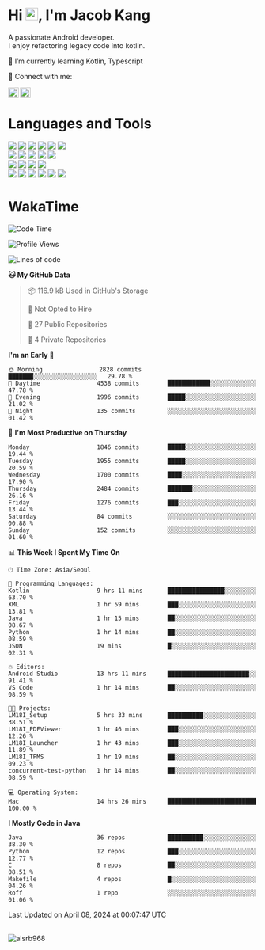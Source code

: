 # Hi <img src="https://media.giphy.com/media/hvRJCLFzcasrR4ia7z/giphy.gif" width="25px">, I'm Jacob Kang
A passionate Android developer.
</br>
I enjoy refactoring legacy code into kotlin.

🌱 I’m currently learning Kotlin, Typescript

🤝 Connect with me:

<a href="https://www.linkedin.com/in/minkyu-kang-b7477b1b2/"><img align="left" src="https://raw.githubusercontent.com/yushi1007/yushi1007/main/images/linkedin.svg" alt="Minkyu Kang | LinkedIn" width="21px"/></a>
<a href="https://www.instagram.com/_jacob_kang/"><img align="left" src="https://raw.githubusercontent.com/yushi1007/yushi1007/main/images/instagram.svg" alt="Jacob Kang | Instagram" width="21px"/></a>

</br>

# Languages and Tools

<div align="left">
<img src="https://img.shields.io/badge/java-007396?logo=java&logoColor=white"/>
<img src="https://img.shields.io/badge/kotlin-7F52FF?logo=kotlin&logoColor=white"/>
<img src="https://img.shields.io/badge/python-3776AB?logo=python&logoColor=white"/>
<img src="https://img.shields.io/badge/bash shell-4EAA25?logo=gnubash&logoColor=white"/>
<img src="https://img.shields.io/badge/c-A8B9CC?logo=c&logoColor=white"/>
<img src="https://img.shields.io/badge/c++-00599C?logo=c%2b%2b&logoColor=white"/>
</div>
<div align="left">
<img src="https://img.shields.io/badge/git-F05032?logo=git&logoColor=white"/>
<img src="https://img.shields.io/badge/github-181717?logo=github&logoColor=white"/>
<img src="https://img.shields.io/badge/mysql-4479A1?logo=mysql&logoColor=white"/>
<img src="https://img.shields.io/badge/sqlite-003B57?logo=sqlite&logoColor=white"/>
<img src="https://img.shields.io/badge/amazon AWS-232F3E?logo=amazonaws&logoColor=white"/>
</div>
<div align="left">
<img src="https://img.shields.io/badge/android-3DDC84?logo=android&logoColor=white"/>
<img src="https://img.shields.io/badge/linux-FCC624?logo=linux&logoColor=white"/>
<img src="https://img.shields.io/badge/flask-000000?logo=flask&logoColor=white"/>
<img src="https://img.shields.io/badge/arduino-00979D?logo=arduino&logoColor=white"/>
</div>
<div align="left">
<img src="https://img.shields.io/badge/slack-4A154B?logo=slack&logoColor=white"/>
<img src="https://img.shields.io/badge/notion-000000?logo=notion&logoColor=white"/>
<img src="https://img.shields.io/badge/jira-0052CC?logo=jira&logoColor=white"/>
<img src="https://img.shields.io/badge/postman-FF6C37?logo=postman&logoColor=white"/>
<img src="https://img.shields.io/badge/intellij-000000?logo=intellijidea&logoColor=white"/>
<img src="https://img.shields.io/badge/pycharm-000000?logo=pycharm&logoColor=white"/>
</div>

# WakaTime

<!--START_SECTION:waka-->
![Code Time](http://img.shields.io/badge/Code%20Time-3%2C670%20hrs%2024%20mins-blue)

![Profile Views](http://img.shields.io/badge/Profile%20Views-0-blue)

![Lines of code](https://img.shields.io/badge/From%20Hello%20World%20I%27ve%20Written-7.1%20million%20lines%20of%20code-blue)

**🐱 My GitHub Data** 

> 📦 116.9 kB Used in GitHub's Storage 
 > 
> 🚫 Not Opted to Hire
 > 
> 📜 27 Public Repositories 
 > 
> 🔑 4 Private Repositories 
 > 
**I'm an Early 🐤** 

```text
🌞 Morning                2828 commits        ███████░░░░░░░░░░░░░░░░░░   29.78 % 
🌆 Daytime                4538 commits        ████████████░░░░░░░░░░░░░   47.78 % 
🌃 Evening                1996 commits        █████░░░░░░░░░░░░░░░░░░░░   21.02 % 
🌙 Night                  135 commits         ░░░░░░░░░░░░░░░░░░░░░░░░░   01.42 % 
```
📅 **I'm Most Productive on Thursday** 

```text
Monday                   1846 commits        █████░░░░░░░░░░░░░░░░░░░░   19.44 % 
Tuesday                  1955 commits        █████░░░░░░░░░░░░░░░░░░░░   20.59 % 
Wednesday                1700 commits        ████░░░░░░░░░░░░░░░░░░░░░   17.90 % 
Thursday                 2484 commits        ███████░░░░░░░░░░░░░░░░░░   26.16 % 
Friday                   1276 commits        ███░░░░░░░░░░░░░░░░░░░░░░   13.44 % 
Saturday                 84 commits          ░░░░░░░░░░░░░░░░░░░░░░░░░   00.88 % 
Sunday                   152 commits         ░░░░░░░░░░░░░░░░░░░░░░░░░   01.60 % 
```


📊 **This Week I Spent My Time On** 

```text
🕑︎ Time Zone: Asia/Seoul

💬 Programming Languages: 
Kotlin                   9 hrs 11 mins       ████████████████░░░░░░░░░   63.70 % 
XML                      1 hr 59 mins        ███░░░░░░░░░░░░░░░░░░░░░░   13.81 % 
Java                     1 hr 15 mins        ██░░░░░░░░░░░░░░░░░░░░░░░   08.67 % 
Python                   1 hr 14 mins        ██░░░░░░░░░░░░░░░░░░░░░░░   08.59 % 
JSON                     19 mins             █░░░░░░░░░░░░░░░░░░░░░░░░   02.31 % 

🔥 Editors: 
Android Studio           13 hrs 11 mins      ███████████████████████░░   91.41 % 
VS Code                  1 hr 14 mins        ██░░░░░░░░░░░░░░░░░░░░░░░   08.59 % 

🐱‍💻 Projects: 
LM18I_Setup              5 hrs 33 mins       ██████████░░░░░░░░░░░░░░░   38.51 % 
LM18I_PDFViewer          1 hr 46 mins        ███░░░░░░░░░░░░░░░░░░░░░░   12.26 % 
LM18I_Launcher           1 hr 43 mins        ███░░░░░░░░░░░░░░░░░░░░░░   11.89 % 
LM18I_TPMS               1 hr 19 mins        ██░░░░░░░░░░░░░░░░░░░░░░░   09.23 % 
concurrent-test-python   1 hr 14 mins        ██░░░░░░░░░░░░░░░░░░░░░░░   08.59 % 

💻 Operating System: 
Mac                      14 hrs 26 mins      █████████████████████████   100.00 % 
```

**I Mostly Code in Java** 

```text
Java                     36 repos            ██████████░░░░░░░░░░░░░░░   38.30 % 
Python                   12 repos            ███░░░░░░░░░░░░░░░░░░░░░░   12.77 % 
C                        8 repos             ██░░░░░░░░░░░░░░░░░░░░░░░   08.51 % 
Makefile                 4 repos             █░░░░░░░░░░░░░░░░░░░░░░░░   04.26 % 
Roff                     1 repo              ░░░░░░░░░░░░░░░░░░░░░░░░░   01.06 % 
```




 Last Updated on April 08, 2024 at 00:07:47 UTC
<!--END_SECTION:waka-->

</br>

<div align="left">
<img align="left" src="https://github-readme-stats.vercel.app/api/top-langs?username=alsrb968&show_icons=true&locale=en&layout=compact&theme=dark" alt="alsrb968" />
</div>
